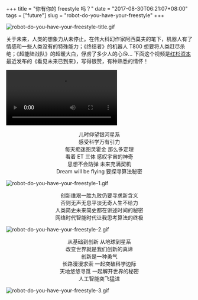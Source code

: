 +++
title = "你有你的 freestyle 吗？"
date = "2017-08-30T06:21:07+08:00"
tags = ["future"]
slug = "robot-do-you-have-your-freestyle"
+++

![robot-do-you-have-your-freestyle-title.gif](/images/robot-do-you-have-your-freestyle-title.gif "大白")

关于未来，人类的想象力从未停止。在伟大科幻作家阿西莫夫的笔下，机器人有了情感和一些人类没有的特殊能力；《终结者》的机器人 T800 想要将人类赶尽杀绝；《超能陆战队》的超暖大白，俘虏了多少人的心😘... 下面这个视频是[红杉资本](https://www.sequoiacap.com/china/)最近发布的《看见未来已到来》，写得很赞，有种熟悉的情怀！

<video src="QmcqHCy2VRNd5ZMuvLKgaF4j7JU9bA8BvaTzcBaB9A4sEH"></video>

<p style="text-align:center">儿时仰望银河星系<br>
感受科学万有引力<br>
每天痴迷图灵霍金 那么多定理<br>
看着 ET 三体 感叹宇宙的神奇<br>
思想不会防弹 未来充满契机<br>
Dream will be flying 要探寻算法秘密</p>

![robot-do-you-have-your-freestyle-1.gif](/images/robot-do-you-have-your-freestyle-1.gif)

<p style="text-align:center">创新维艰一胜九败仍要寻求新含义<br>
否则无声无息平淡无奇人生不给力<br>
人类简史未来简史都在讲述时间的秘密<br>
网络时代智能时代让我思考算法的终极</p>

![robot-do-you-have-your-freestyle-2.gif](/images/robot-do-you-have-your-freestyle-2.gif)

<p style="text-align:center">从基础到创新 从地球到星系<br>
改变世界就是我们创新的真谛<br>
创新是一种勇气<br>
长路漫漫求索 一起突破科学边际<br>
天地悠悠寻觅 一起解开世界的秘密<br>
人工智能突飞猛进</p>

![robot-do-you-have-your-freestyle-3.gif](/images/robot-do-you-have-your-freestyle-3.gif)
